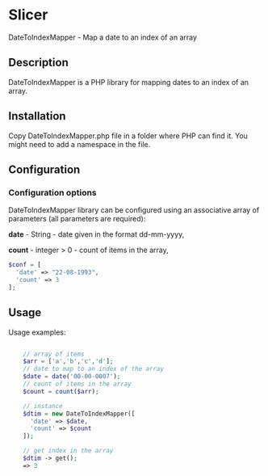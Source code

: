 # Slicer

DateToIndexMapper - Map a date to an index of an array

## Description
  DateToIndexMapper is a PHP library for mapping dates to an index of an array.

## Installation
  Copy DateToIndexMapper.php file in a folder where PHP can find it. You might need to add a namespace in the file.

## Configuration

### Configuration options
DateToIndexMapper library can be configured using an associative array of parameters (all parameters are required): 

**date** - String - date given in the format dd-mm-yyyy, 

**count** - integer > 0 - count of items in the array,

```php
$conf = [
  'date' => "22-08-1993", 
  'count' => 3
];
```

## Usage
Usage examples:

```php

    // array of items
    $arr = ['a','b','c','d'];
    // date to map to an index of the array
    $date = date('00-00-0007');
    // count of items in the array
    $count = count($arr);

    // instance
    $dtim = new DateToIndexMapper([
      'date' => $date,
      'count' => $count  
    ]); 

    // get index in the array
    $dtim -> get();
    => 3

```

